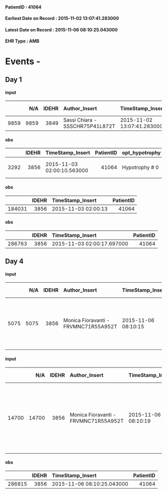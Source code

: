 
#### PatientID : 41064
#### Earliest Date on Record : 2015-11-02 13:07:41.283000
#### Latest Date on Record : 2015-11-06 08:10:25.043000
#### EHR Type : AMB

# Events - 

## Day 1

#### input
|      |    N/A |   IDEHR | Author_Insert                   | TimeStamp_Insert           | EHRType   |   PatientID |   IDDigitalSignDocument | persone_vicine   |   Unnamed: 0_x.1 |   IDANAMNESI_SOCIALE | Patient   | FamigliaAltro   | Paziente_T   | FamigliaAltro_T   |   Non_Rilevabile_x.1 | Note_Non_Rilevabile_x.1   | opt_Problemi   | chk_contr_sintomi   | opt_paziente_a   | opt_famiglia_a      | opt_adeguatezza   | opt_paziente_solo   | opt_presente_assente   | Presenza_minori   | Caregiver_principale   | opt_capacita     | ds_familiari_coinv   | opt_necessario   | opt_presente   | opt_risorse_ec   | opt_paziente_psi   | opt_Ins_vol   | opt_esenzione   | opt_inv_civile   |   invalidita_perc | Needs     | Domestic partnership   | Fragility   | opt_disponibilita_f   | opt_indennita_acc   | opt_famiglia_psi   | opt_disponibilit_paz   |
|-----:|-------:|--------:|:--------------------------------|:---------------------------|:----------|------------:|------------------------:|:-----------------|-----------------:|---------------------:|:----------|:----------------|:-------------|:------------------|---------------------:|:--------------------------|:---------------|:--------------------|:-----------------|:--------------------|:------------------|:--------------------|:-----------------------|:------------------|:-----------------------|:-----------------|:---------------------|:-----------------|:---------------|:-----------------|:-------------------|:--------------|:----------------|:-----------------|------------------:|:----------|:-----------------------|:------------|:----------------------|:--------------------|:-------------------|:-----------------------|
| 9859 |   9859 |    3849 | Sassi Chiara - SSSCHR75P41L872T | 2015-11-02 13:07:41.283000 | AMB       |       41064 |                  175991 | N/A              |             1744 |                 1211 | No#0      | Si#1            | No#0         | Parziale#2        |                    0 | NR                        | No#0           | controllo sintomi#0 | Indefinite#2     | Sovradimensionate#0 | Si#1              | No#0                | Presente#1             | No#0              | Caregiver              | Incrementabile#1 | Figlie Rosa e Maria  | Si#1             | Si#1           | Adeguate#1       | No#0               | No#0          | No#0            | Si#1             |               100 | Clinici#0 | Badante#1              | fisica#1    | Si#1                  | Si#1                | No#0               | Si#1                   |

#### obs
|      |   IDEHR | TimeStamp_Insert           |   PatientID | opt_hypotrophy   | chk_eloquence    | asthenia   | cachexia     | dyspnoea                  | body_temp    | agitation_behavior_freq   |
|-----:|--------:|:---------------------------|------------:|:-----------------|:-----------------|:-----------|:-------------|:--------------------------|:-------------|:--------------------------|
| 3292 |    3856 | 2015-11-03 02:00:10.563000 |       41064 | Hypotrophy # 0   | Full aphasia # 2 | Severe # 3 | cachexia # 0 | applicant mild strain # 6 | Apyrexia # 0 | continuously agitated # 1 |

#### obs
|        |   IDEHR | TimeStamp_Insert    |   PatientID |
|-------:|--------:|:--------------------|------------:|
| 184031 |    3856 | 2015-11-03 02:00:13 |       41064 |

#### obs
|        |   IDEHR | TimeStamp_Insert           |   PatientID |
|-------:|--------:|:---------------------------|------------:|
| 286763 |    3856 | 2015-11-03 02:00:17.697000 |       41064 |


## Day 4

#### input
|      |    N/A |   IDEHR | Author_Insert                        | TimeStamp_Insert    |   IDAccess | EHRType   |   PatientID |   IDDigitalSignDocument | persone_vicine   |   Unnamed: 0_y |   IDANAMNESI_MED |   Non_Rilevabile_y | Note_Non_Rilevabile_y   | opt_consapevolezza                                     | diagnosis                                                                     |
|-----:|-------:|--------:|:-------------------------------------|:--------------------|-----------:|:----------|------------:|------------------------:|:-----------------|---------------:|-----------------:|-------------------:|:------------------------|:-------------------------------------------------------|:------------------------------------------------------------------------------|
| 5075 |   5075 |    3856 | Monica Fioravanti - FRVMNC71R55A952T | 2015-11-06 08:10:15 |      14867 | AMB       |       41064 |                  179656 | N/A              |           2270 |             3018 |                  0 | NR                      | Total absence of diagnosis and prognosis awareness # 1 | paziente grande anziano allettato con demenza senile avanzata e parkinsonismo |

#### input
|       |    N/A |   IDEHR | Author_Insert                        | TimeStamp_Insert    |   IDAccess | EHRType   |   PatientID |   IDDigitalSignDocument | persone_vicine   |   Unnamed: 0_y.1 |   IDDIAGNOSI_ICD |   Non_Rilevabile_y.1 | Note_Non_Rilevabile_y.1   | I_ICD                                       | II_ICD                               | III_ICD                                     | IV_ICD                                                                                                                | V_ICD                                                         | I_Anno   | II_Anno   |
|------:|-------:|--------:|:-------------------------------------|:--------------------|-----------:|:----------|------------:|------------------------:|:-----------------|-----------------:|-----------------:|---------------------:|:--------------------------|:--------------------------------------------|:-------------------------------------|:--------------------------------------------|:----------------------------------------------------------------------------------------------------------------------|:--------------------------------------------------------------|:---------|:----------|
| 14700 |  14700 |    3856 | Monica Fioravanti - FRVMNC71R55A952T | 2015-11-06 08:10:19 |      14867 | AMB       |       41064 |                  179657 | N/A              |              261 |              261 |                    0 | NR                        | 2900 - Demenza senile - non complicata#2317 | 3321 - Parkinsonismo secondario#2324 | 4011 - Ipertensione essenziale benigna#2333 | 60000 - Ipertrofia prostatica benigna senza ostruzione urinaria ed altri sintomi delle basse vie urinarie (luts)#2364 | 07054 - Epatite C cronica senza menzione di coma epatico#2008 | 2010#50  | 2010#50   |

#### obs
|        |   IDEHR | TimeStamp_Insert           |   PatientID |
|-------:|--------:|:---------------------------|------------:|
| 286815 |    3856 | 2015-11-06 08:10:25.043000 |       41064 |


